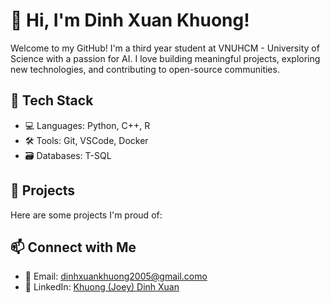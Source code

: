 # 👋 Hi, I'm Dinh Xuan Khuong!

Welcome to my GitHub! I'm a third year student at VNUHCM - University of Science with a passion for AI. I love building meaningful projects, exploring new technologies, and contributing to open-source communities.

## 🔧 Tech Stack
- 💻 Languages: Python, C++, R
- 🛠️ Tools: Git, VSCode, Docker
- 🗃️ Databases: T-SQL

## 🚀 Projects
Here are some projects I'm proud of:

## 📫 Connect with Me
- 📧 Email: dinhxuankhuong2005@gmail.como
- 💼 LinkedIn: [Khuong (Joey) Dinh Xuan](https://www.linkedin.com/in/dinhxuankhuong/)
